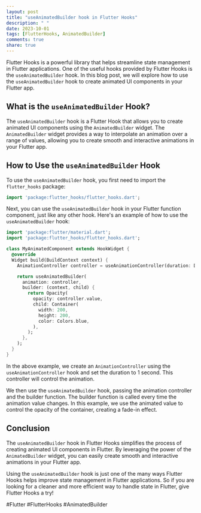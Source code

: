 ```yaml
---
layout: post
title: "useAnimatedBuilder hook in Flutter Hooks"
description: " "
date: 2023-10-01
tags: [FlutterHooks, AnimatedBuilder]
comments: true
share: true
---
```


Flutter Hooks is a powerful library that helps streamline state management in Flutter applications. One of the useful hooks provided by Flutter Hooks is the `useAnimatedBuilder` hook. In this blog post, we will explore how to use the `useAnimatedBuilder` hook to create animated UI components in your Flutter app.

## What is the `useAnimatedBuilder` Hook?

The `useAnimatedBuilder` hook is a Flutter Hook that allows you to create animated UI components using the `AnimatedBuilder` widget. The `AnimatedBuilder` widget provides a way to interpolate an animation over a range of values, allowing you to create smooth and interactive animations in your Flutter app.

## How to Use the `useAnimatedBuilder` Hook

To use the `useAnimatedBuilder` hook, you first need to import the `flutter_hooks` package:

```dart
import 'package:flutter_hooks/flutter_hooks.dart';
```

Next, you can use the `useAnimatedBuilder` hook in your Flutter function component, just like any other hook. Here's an example of how to use the `useAnimatedBuilder` hook:

```dart
import 'package:flutter/material.dart';
import 'package:flutter_hooks/flutter_hooks.dart';

class MyAnimatedComponent extends HookWidget {
  @override
  Widget build(BuildContext context) {
    AnimationController controller = useAnimationController(duration: Duration(seconds: 1));

    return useAnimatedBuilder(
      animation: controller,
      builder: (context, child) {
        return Opacity(
          opacity: controller.value,
          child: Container(
            width: 200,
            height: 200,
            color: Colors.blue,
          ),
        );
      },
    );
  }
}
```

In the above example, we create an `AnimationController` using the `useAnimationController` hook and set the duration to 1 second. This controller will control the animation.

We then use the `useAnimatedBuilder` hook, passing the animation controller and the builder function. The builder function is called every time the animation value changes. In this example, we use the animated value to control the opacity of the container, creating a fade-in effect.

## Conclusion

The `useAnimatedBuilder` hook in Flutter Hooks simplifies the process of creating animated UI components in Flutter. By leveraging the power of the `AnimatedBuilder` widget, you can easily create smooth and interactive animations in your Flutter app.

Using the `useAnimatedBuilder` hook is just one of the many ways Flutter Hooks helps improve state management in Flutter applications. So if you are looking for a cleaner and more efficient way to handle state in Flutter, give Flutter Hooks a try!

#Flutter #FlutterHooks #AnimatedBuilder